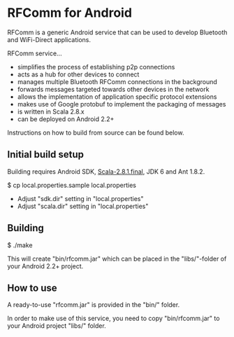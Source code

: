 
RFComm for Android
==================

RFComm is a generic Android service that can be used to develop Bluetooth and WiFi-Direct applications.

RFComm service...

* simplifies the process of establishing p2p connections
* acts as a hub for other devices to connect
* manages multiple Bluetooth RFComm connections in the background
* forwards messages targeted towards other devices in the network
* allows the implementation of application specific protocol extensions
* makes use of Google protobuf to implement the packaging of messages
* is written in Scala 2.8.x
* can be deployed on Android 2.2+

Instructions on how to build from source can be found below. 


Initial build setup
-------------------

Building requires Android SDK, [Scala-2.8.1.final](http://www.scala-lang.org/downloads/distrib/files/scala-2.8.1.final.tgz), JDK 6 and Ant 1.8.2.


$ cp local.properties.sample local.properties

- Adjust "sdk.dir" setting in "local.properties"
- Adjust "scala.dir" setting in "local.properties" 


Building
--------

$ ./make

This will create "bin/rfcomm.jar" which can be placed in the "libs/"-folder of your Android 2.2+ project.


How to use
----------

A ready-to-use "rfcomm.jar" is provided in the "bin/" folder.

In order to make use of this service, you need to copy "bin/rfcomm.jar" to your Android project "libs/" folder.


